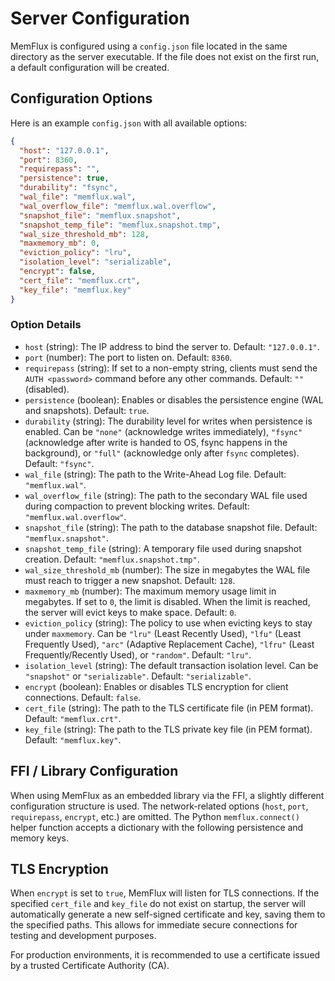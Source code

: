 # Server Configuration

MemFlux is configured using a `config.json` file located in the same directory as the server executable. If the file does not exist on the first run, a default configuration will be created.

## Configuration Options

Here is an example `config.json` with all available options:

```json
{
  "host": "127.0.0.1",
  "port": 8360,
  "requirepass": "",
  "persistence": true,
  "durability": "fsync",
  "wal_file": "memflux.wal",
  "wal_overflow_file": "memflux.wal.overflow",
  "snapshot_file": "memflux.snapshot",
  "snapshot_temp_file": "memflux.snapshot.tmp",
  "wal_size_threshold_mb": 128,
  "maxmemory_mb": 0,
  "eviction_policy": "lru",
  "isolation_level": "serializable",
  "encrypt": false,
  "cert_file": "memflux.crt",
  "key_file": "memflux.key"
}
```

### Option Details

-   `host` (string): The IP address to bind the server to. Default: `"127.0.0.1"`.
-   `port` (number): The port to listen on. Default: `8360`.
-   `requirepass` (string): If set to a non-empty string, clients must send the `AUTH <password>` command before any other commands. Default: `""` (disabled).
-   `persistence` (boolean): Enables or disables the persistence engine (WAL and snapshots). Default: `true`.
-   `durability` (string): The durability level for writes when persistence is enabled. Can be `"none"` (acknowledge writes immediately), `"fsync"` (acknowledge after write is handed to OS, fsync happens in the background), or `"full"` (acknowledge only after `fsync` completes). Default: `"fsync"`.
-   `wal_file` (string): The path to the Write-Ahead Log file. Default: `"memflux.wal"`.
-   `wal_overflow_file` (string): The path to the secondary WAL file used during compaction to prevent blocking writes. Default: `"memflux.wal.overflow"`.
-   `snapshot_file` (string): The path to the database snapshot file. Default: `"memflux.snapshot"`.
-   `snapshot_temp_file` (string): A temporary file used during snapshot creation. Default: `"memflux.snapshot.tmp"`.
-   `wal_size_threshold_mb` (number): The size in megabytes the WAL file must reach to trigger a new snapshot. Default: `128`.
-   `maxmemory_mb` (number): The maximum memory usage limit in megabytes. If set to `0`, the limit is disabled. When the limit is reached, the server will evict keys to make space. Default: `0`.
-   `eviction_policy` (string): The policy to use when evicting keys to stay under `maxmemory`. Can be `"lru"` (Least Recently Used), `"lfu"` (Least Frequently Used), `"arc"` (Adaptive Replacement Cache), `"lfru"` (Least Frequently/Recently Used), or `"random"`. Default: `"lru"`.
-   `isolation_level` (string): The default transaction isolation level. Can be `"snapshot"` or `"serializable"`. Default: `"serializable"`.
-   `encrypt` (boolean): Enables or disables TLS encryption for client connections. Default: `false`.
-   `cert_file` (string): The path to the TLS certificate file (in PEM format). Default: `"memflux.crt"`.
-   `key_file` (string): The path to the TLS private key file (in PEM format). Default: `"memflux.key"`.

## FFI / Library Configuration

When using MemFlux as an embedded library via the FFI, a slightly different configuration structure is used. The network-related options (`host`, `port`, `requirepass`, `encrypt`, etc.) are omitted. The Python `memflux.connect()` helper function accepts a dictionary with the following persistence and memory keys.

## TLS Encryption

When `encrypt` is set to `true`, MemFlux will listen for TLS connections. If the specified `cert_file` and `key_file` do not exist on startup, the server will automatically generate a new self-signed certificate and key, saving them to the specified paths. This allows for immediate secure connections for testing and development purposes.

For production environments, it is recommended to use a certificate issued by a trusted Certificate Authority (CA).
